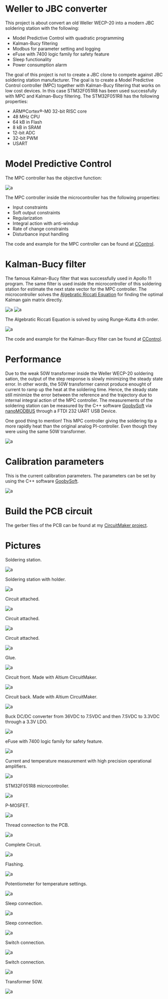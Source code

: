 # Weller to JBC converter

This project is about convert an old Weller WECP-20 into a modern JBC soldering station with the following: 

* Model Predictive Control with quadratic programming
* Kalman-Bucy filtering
* Modbus for parameter setting and logging
* eFuse with 7400 logic family for safety feature
* Sleep functionality
* Power consumption alarm 

The goal of this project is not to create a JBC clone to compete against JBC soldering station manufacturer. The goal is to create
a Model Predictive Control controller (MPC) together with Kalman-Bucy filtering that works on low cost devices. In this case STM32F051R8 has been used successfully with MPC and Kalman-Bucy filtering. The STM32F051R8 has the following properties:

* ARM®Cortex®-M0 32-bit RISC core
* 48 MHz CPU
* 64 kB in Flash
* 8 kB in SRAM
* 12-bit ADC
* 32-bit PWM
* USART

# Model Predictive Control

The MPC controller has the objective function:

![a](https://github.com/DanielMartensson/Weller-to-JBC-converter/blob/main/Pictures/Objective%20function.png?raw=true)

The MPC controller inside the microcontroller has the following properties:

* Input constraints
* Soft output constraints
* Regularization
* Integral action with anti-windup
* Rate of change constraints
* Disturbance input handling

The code and example for the MPC controller can be found at [CControl](https://github.com/DanielMartensson/CControl).

# Kalman-Bucy filter

The famous Kalman-Bucy filter that was successfully used in Apollo 11 program. The same filter is used inside the microcontroller of this soldering station for estimate the next state vector for the MPC controller. The microcontroller solves the [Algebratic Riccati Equation](https://en.wikipedia.org/wiki/Algebraic_Riccati_equation) for finding the optimal Kalman gain matrix directly.

![a](https://github.com/DanielMartensson/Weller-to-JBC-converter/blob/main/Pictures/DARE.png?raw=true)
![a](https://github.com/DanielMartensson/Weller-to-JBC-converter/blob/main/Pictures/LQR.png?raw=true)

The Algebratic Riccati Equation is solved by using Runge-Kutta 4:th order.

![a](https://github.com/DanielMartensson/Weller-to-JBC-converter/blob/main/Pictures/RK4.png?raw=true)

The code and example for the Kalman-Bucy filter can be found at [CControl](https://github.com/DanielMartensson/CControl).

# Performance

Due to the weak 50W transformer inside the Weller WECP-20 soldering sation, the output of the step response is slowly minimizing the steady state error. In other words, the 50W transformer cannot produce enought of current to ramp up the heat at the soldering time. Hence, the steady state still minimize the error between the reference and the trajectory due to internal integral action of the MPC controller. The measurements of the soldering station can be measured by the C++ software [GoobySoft](https://github.com/DanielMartensson/GoobySoft) via [nanoMODBUS](https://github.com/debevv/nanoMODBUS) through a FTDI 232 UART USB Device.

One good thing to mention! This MPC controller giving the soldering tip a more rapidly heat than the original analog PI-controller. Even though they were using the same 50W transformer.

![a](https://github.com/DanielMartensson/Weller-to-JBC-converter/blob/main/Pictures/Feedback%20control%20MPC.png?raw=true)

# Calibration parameters

This is the current calibration parameters. The parameters can be set by using the C++ software [GoobySoft](https://github.com/DanielMartensson/GoobySoft).

![a](https://github.com/DanielMartensson/Weller-to-JBC-converter/blob/main/Pictures/Calibration%20&%20settings.png?raw=true)

# Build the PCB circuit

The gerber files of the PCB can be found at my [CircuitMaker project](https://workspace.circuitmaker.com/Projects/Details/DanielMrtensson/Weller-to-JBC-converter).

# Pictures

Soldering station.

![a](https://github.com/DanielMartensson/Weller-to-JBC-converter/blob/main/Pictures/Weller%20WECP-20.jpg?raw=true)

Soldering station with holder.

![a](https://github.com/DanielMartensson/Weller-to-JBC-converter/blob/main/Pictures/Soldering%20station.jpg?raw=true)

Circuit attached.

![a](https://github.com/DanielMartensson/Weller-to-JBC-converter/blob/main/Pictures/Circuit%20attached%201.jpg?raw=true)

Circuit attached.

![a](https://github.com/DanielMartensson/Weller-to-JBC-converter/blob/main/Pictures/Circuit%20attached%202.jpg?raw=true)

Circuit attached.

![a](https://github.com/DanielMartensson/Weller-to-JBC-converter/blob/main/Pictures/Attachment.jpg?raw=true)

Glue.

![a](https://github.com/DanielMartensson/Weller-to-JBC-converter/blob/main/Pictures/Glue.jpg?raw=true)

Circuit front. Made with Altium CircuitMaker.

![a](https://github.com/DanielMartensson/Weller-to-JBC-converter/blob/main/Pictures/Circuit%20front.png?raw=true)

Circuit back. Made with Altium CircuitMaker.

![a](https://github.com/DanielMartensson/Weller-to-JBC-converter/blob/main/Pictures/Circuit%20back.png?raw=true)

Buck DC/DC converter from 36VDC to 7.5VDC and then 7.5VDC to 3.3VDC through a 3.3V LDO.

![a](https://github.com/DanielMartensson/Weller-to-JBC-converter/blob/main/Pictures/Buck%20converter.jpg?raw=true)

eFuse with 7400 logic family for safety feature.

![a](https://github.com/DanielMartensson/Weller-to-JBC-converter/blob/main/Pictures/Current%20limit.jpg?raw=true)

Current and temperature measurement with high precision operational amplifiers.

![a](https://github.com/DanielMartensson/Weller-to-JBC-converter/blob/main/Pictures/Measurement.jpg?raw=true)

STM32F051R8 microcontroller.

![a](https://github.com/DanielMartensson/Weller-to-JBC-converter/blob/main/Pictures/Microcontroller.jpg?raw=true)

P-MOSFET.

![a](https://github.com/DanielMartensson/Weller-to-JBC-converter/blob/main/Pictures/P-MOS.jpg?raw=true)

Thread connection to the PCB.

![a](https://github.com/DanielMartensson/Weller-to-JBC-converter/blob/main/Pictures/Thread.jpg?raw=true)

Complete Circuit.

![a](https://github.com/DanielMartensson/Weller-to-JBC-converter/blob/main/Pictures/Complete.jpg?raw=true)

Flashing.

![a](https://github.com/DanielMartensson/Weller-to-JBC-converter/blob/main/Pictures/Flashing.jpg?raw=true)

Potentiometer for temperature settings.

![a](https://github.com/DanielMartensson/Weller-to-JBC-converter/blob/main/Pictures/Potentiometer.jpg?raw=true)

Sleep connection.

![a](https://github.com/DanielMartensson/Weller-to-JBC-converter/blob/main/Pictures/Sleep%20connection%201.jpg?raw=true)

Sleep connection.

![a](https://github.com/DanielMartensson/Weller-to-JBC-converter/blob/main/Pictures/Sleep%20connection%202.jpg?raw=true)

Switch connection.

![a](https://github.com/DanielMartensson/Weller-to-JBC-converter/blob/main/Pictures/Switch%20connection%201.jpg?raw=true)

Switch connection.

![a](https://github.com/DanielMartensson/Weller-to-JBC-converter/blob/main/Pictures/Switch%20connection%202.jpg?raw=true)

Transformer 50W.

![a](https://github.com/DanielMartensson/Weller-to-JBC-converter/blob/main/Pictures/Transformator.jpg?raw=true)


